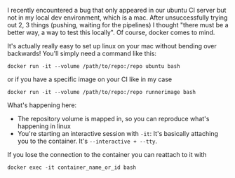 I recently encountered a bug that only appeared in our ubuntu CI server but not in my local dev environment, which is a mac. After unsuccessfully trying out 2, 3 things (pushing, waiting for the pipelines) I thought "there must be a better way, a way to test this locally". Of course, docker comes to mind.

It's actually really easy to set up linux on your mac without bending over backwards! You'll simply need a command like this:

```
docker run -it --volume /path/to/repo:/repo ubuntu bash
```

or if you have a specific image on your CI like in my case

```
docker run -it --volume /path/to/repo:/repo runnerimage bash
```

What's happening here:
- The repository volume is mapped in, so you can reproduce what's happening in linux
- You're starting an interactive session with `-it`: It's basically attaching you to the container. It's `--interactive + --tty`.

If you lose the connection to the container you can reattach to it with

```
docker exec -it container_name_or_id bash
```
